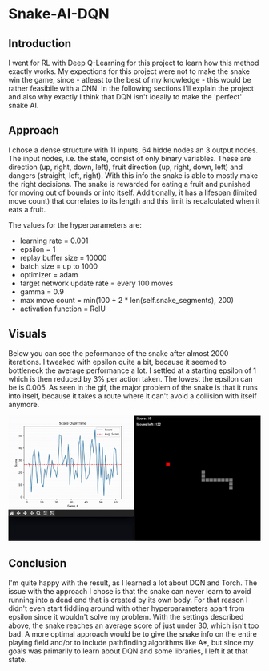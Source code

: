 # Snake-AI-DQN
## Introduction
I went for RL with Deep Q-Learning for this project to learn how this method exactly works.
My expections for this project were not to make the snake win the game, since - atleast to the best of my knowledge - this would be rather feasibile with a CNN.
In the following sections I'll explain the project and also why exactly I think that DQN isn't ideally to make the 'perfect' snake AI.

## Approach
I chose a dense structure with 11 inputs, 64 hidde nodes an 3 output nodes.
The input nodes, i.e. the state, consist of only binary variables. These are direction (up, right, down, left), fruit direction (up, right, down, left) and dangers (straight, left, right).
With this info the snake is able to mostly make the right decisions.
The snake is rewarded for eating a fruit and punished for moving out of bounds or into itself. Additionally, it has a lifespan (limited move count) that correlates to its length and this limit is recalculated when it eats a fruit.

The values for the hyperparameters are: 
* learning rate = 0.001
* epsilon = 1
* replay buffer size = 10000
* batch size = up to 1000
* optimizer = adam
* target network update rate = every 100 moves
* gamma = 0.9
* max move count = min(100 + 2 * len(self.snake_segments), 200)
* activation function = RelU

## Visuals
Below you can see the peformance of the snake after almost 2000 iterations.
I tweaked with epsilon quite a bit, because it seemed to bottleneck the average performance a lot. I settled at a starting epsilon of 1 which is then reduced by 3% per action taken. The lowest the epsilon can be is 0.005.
As seen in the gif, the major problem of the snake is that it runs into itself, because it takes a route where it can't avoid a collision with itself anymore.

![me](https://github.com/rtatlisu/Snake-AI-DQN/blob/main/snake_preview.gif)

## Conclusion
I'm quite happy with the result, as I learned a lot about DQN and Torch.
The issue with the approach I chose is that the snake can never learn to avoid running into a dead end that is created by its own body.
For that reason I didn't even start fiddling around with other hyperparameters apart from epsilon since it wouldn't solve my problem.
With the settings described above, the snake reaches an average score of just under 30, which isn't too bad.
A more optimal approach would be to give the snake info on the entire playing field and/or to include pathfinding algorithms like A*, but since my goals was primarily to learn about DQN and some libraries, I left it at that state.


